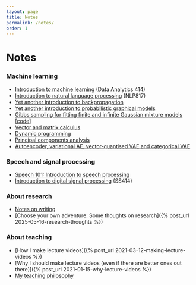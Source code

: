 ```yaml
---
layout: page
title: Notes
permalink: /notes/
order: 1
---
```


# Notes

### Machine learning

- [Introduction to machine learning](https://www.kamperh.com/data414/#lecture-notes) (Data Analytics 414)
- [Introduction to natural language processing](https://www.kamperh.com/nlp817/) (NLP817)
- [Yet another introduction to backpropagation](/notes/kamper_backprop22.pdf)
- [Yet another introduction to probabilistic graphical models](/notes/kamper_pgm_notes23.pdf)
- [Gibbs sampling for fitting finite and infinite Gaussian mixture models](/notes/kamper_bayesgmm15.pdf)
  [[code](https://github.com/kamperh/bayes_gmm)]
- [Vector and matrix calculus](/notes/kamper_matrixcalculus13.pdf)
- [Dynamic programming](/notes/kamper_dynamic_programming22.pdf)
- [Principal components analysis](/notes/kamper_pca23.pdf)
- [Autoencoder, variational AE, vector-quantised VAE and categorical VAE](https://github.com/kamperh/autoencoders_mnist/blob/master/ae_mnist.ipynb)


### Speech and signal processing

- [Speech 101: Introduction to speech processing](/notes/speech101.pdf)
- [Introduction to digital signal processing](https://www.kamperh.com/ss414/) (SS414)


### About research

- [Notes on writing](/notes/writing)
- [Choose your own adventure: Some thoughts on research]({% post_url 2025-05-16-research-thoughts %})


### About teaching

- [How I make lecture videos]({% post_url 2021-03-12-making-lecture-videos %})
- [Why I should make lecture videos (even if there are better ones out there)]({% post_url 2021-01-15-why-lecture-videos %})
- [My teaching philosophy](/teaching_portfolio/)

